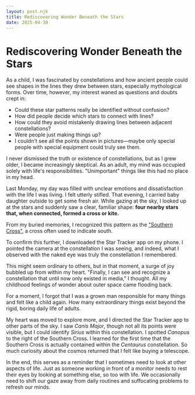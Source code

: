 ```yaml
---
layout: post.njk
title: Rediscovering Wonder Beneath the Stars
date: 2025-04-30
---
```


# Rediscovering Wonder Beneath the Stars

As a child, I was fascinated by constellations and how ancient people could see shapes in the lines they drew between stars, especially mythological forms. Over time, however, my interest waned as questions and doubts crept in:

- Could these star patterns really be identified without confusion?
- How did people decide which stars to connect with lines?
- How could they avoid mistakenly drawing lines between adjacent constellations?
- Were people just making things up?
- I couldn't see all the points shown in pictures—maybe only special people with special equipment could truly see them.

I never dismissed the truth or existence of constellations, but as I grew older, I became increasingly skeptical. As an adult, my mind was occupied solely with life's responsibilities. "Unimportant" things like this had no place in my head.

Last Monday, my day was filled with unclear emotions and dissatisfaction with the life I was living. I felt utterly stifled. That evening, I carried baby daughter outside to get some fresh air. While gazing at the sky, I looked up at the stars and suddenly saw a clear, familiar shape: **four nearby stars that, when connected, formed a cross or kite.**

From my buried memories, I recognized this pattern as the ["Southern Cross"](https://en.wikipedia.org/wiki/Crux), a cross often used to indicate south.

To confirm this further, I downloaded the Star Tracker app on my phone. I pointed the camera at the constellation I was seeing, and indeed, what I observed with the naked eye was truly the constellation I remembered.

This might seem ordinary to others, but in that moment, a surge of joy bubbled up from within my heart. "Finally, I can see and recognize a constellation that until now only existed in media," I thought. All my childhood feelings of wonder about outer space came flooding back.

For a moment, I forgot that I was a grown man responsible for many things and felt like a child again. How many extraordinary things exist beyond the rigid, boring daily life of adults.

My heart was moved to explore more, and I directed the Star Tracker app to other parts of the sky. I saw _Canis Major_, though not all its points were visible, but I could identify _Sirius_ within this constellation. I spotted _Canopus_ to the right of the Southern Cross. I learned for the first time that the Southern Cross is actually contained within the _Centaurus_ constellation. So much curiosity about the cosmos returned that I felt like buying a telescope.

In the end, this serves as a reminder that I sometimes need to look at other aspects of life. Just as someone working in front of a monitor needs to rest their eyes by looking at something else, so too with life. We occasionally need to shift our gaze away from daily routines and suffocating problems to refresh our minds.
